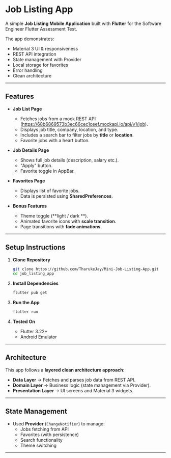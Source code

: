 # Job Listing App

A simple **Job Listing Mobile Application** built with **Flutter** for the Software Engineer Flutter Assessment Test.

The app demonstrates:
- Material 3 UI & responsiveness
- REST API integration
- State management with Provider
- Local storage for favorites
- Error handling
- Clean architecture

---

## Features

- **Job List Page**
    - Fetches jobs from a mock REST API (https://68b6869573b3ec66cec1ceef.mockapi.io/api/v1/job).
    - Displays job title, company, location, and type.
    - Includes a search bar to filter jobs by **title** or **location**.
    - Favorite jobs with a heart button.

- **Job Details Page**
    - Shows full job details (description, salary etc.).
    - "Apply" button.
    - Favorite toggle in AppBar.

- **Favorites Page**
    - Displays list of favorite jobs.
    - Data is persisted using **SharedPreferences**.

- **Bonus Features**
    - Theme toggle (**light / dark **).
    - Animated favorite icons with **scale transition**.
    - Page transitions with **fade animations**.

---

## Setup Instructions

1. **Clone Repository**
   ```bash
   git clone https://github.com/TharukeJay/Mini-Job-Listing-App.git
   cd job_listing_app
   ```

2. **Install Dependencies**
   ```bash
   flutter pub get
   ```

3. **Run the App**
   ```bash
   flutter run
   ```

4. **Tested On**
    - Flutter 3.22+
    - Android Emulator

---

## Architecture

This app follows a **layered clean architecture approach**:

- **Data Layer** → Fetches and parses job data from REST API.
- **Domain Layer** → Business logic (state management via Provider).
- **Presentation Layer** → UI screens and Material 3 widgets.

---

## State Management

- Used **Provider** (`ChangeNotifier`) to manage:
    - Jobs fetching from API
    - Favorites (with persistence)
    - Search functionality
    - Theme switching

---

